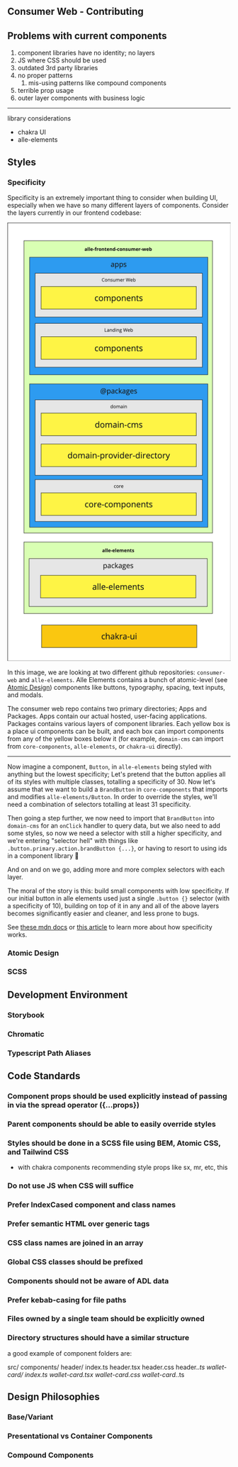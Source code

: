## Consumer Web - Contributing


## Problems with current components

1. component libraries have no identity; no layers
2. JS where CSS should be used
3. outdated 3rd party libraries
4. no proper patterns
   1. mis-using patterns like compound components
5. terrible prop usage
6. outer layer components with business logic

--------------------------------------------------

library considerations
- chakra UI
- alle-elements

## Styles

### Specificity

Specificity is an extremely important thing to consider when building UI, especially when we have so many different layers of components. Consider the layers currently in our frontend codebase:

![Alle Frontend Layers](./docs/assets/alle-frontend-layers.png)

In this image, we are looking at two different github repositories: `consumer-web` and `alle-elements`. Alle Elements contains a bunch of atomic-level (see [Atomic Design](#atomic-design)) components like buttons, typography, spacing, text inputs, and modals.

The consumer web repo contains two primary directories; Apps and Packages. Apps contain our actual hosted, user-facing applications. Packages contains various layers of component libraries. Each yellow box is a place ui components can be built, and each box can import components from any of the yellow boxes below it (for example, `domain-cms` can import from `core-components`, `alle-elements`, or `chakra-ui` directly).

---

Now imagine a component, `Button`, in `alle-elements` being styled with anything but the lowest specificity; Let's pretend that the button applies all of its styles with multiple classes, totalling a specificity of 30. Now let's assume that we want to build a `BrandButton` in `core-components` that imports and modifies `alle-elements/Button`. In order to override the styles, we'll need a combination of selectors totalling at least 31 specificity.

Then going a step further, we now need to import that `BrandButton` into `domain-cms` for an `onClick` handler to query data, but we also need to add some styles, so now we need a selector with still a higher specificity, and we're entering "selector hell" with things like `.button.primary.action.brandButton {...}`, or having to resort to using ids in a component library 🤢

And on and on we go, adding more and more complex selectors with each layer.

The moral of the story is this: build small components with low specificity. If our initial button in alle elements used just a single `.button {}` selector (with a specificity of 10), building on top of it in any and all of the above layers becomes significantly easier and cleaner, and less prone to bugs.

See [these mdn docs](https://developer.mozilla.org/en-US/docs/Web/CSS/Specificity) or [this article](https://css-tricks.com/specifics-on-css-specificity/) to learn more about how specificity works.

### Atomic Design

### SCSS

## Development Environment

### Storybook

### Chromatic

### Typescript Path Aliases

## Code Standards

### Component props should be used explicitly instead of passing in via the spread operator ({...props})

### Parent components should be able to easily override styles

### Styles should be done in a SCSS file using BEM, Atomic CSS, and Tailwind CSS

- with chakra components recommending style props like sx, mr, etc, this 

### Do not use JS when CSS will suffice

### Prefer IndexCased component and class names

### Prefer semantic HTML over generic tags

### CSS class names are joined in an array

### Global CSS classes should be prefixed

### Components should not be aware of ADL data

### Prefer kebab-casing for file paths

### Files owned by a single team should be explicitly owned

### Directory structures should have a similar structure

a good example of component folders are:

src/
  components/
    header/
      index.ts
      header.tsx
      header.css
      header.*.ts
    wallet-card/
      index.ts
      wallet-card.tsx
      wallet-card.css
      wallet-card.*.ts

## Design Philosophies

### Base/Variant

### Presentational vs Container Components

### Compound Components